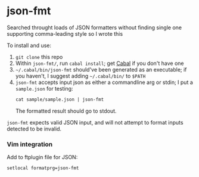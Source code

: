 # json-fmt

Searched throught loads of JSON formatters without finding single one supporting comma-leading style so I wrote this

To install and use:

1.  `git clone` this repo
2.  Within `json-fmt/`, run `cabal install`; get [Cabal](https://cabal.readthedocs.io/en/3.6/) if you don't have one
3.  `~/.cabal/bin/json-fmt` should've been generated as an executable; if you haven't, I suggest adding `~/.cabal/bin/` to `$PATH`
4.  `json-fmt` accepts input json as either a commandline arg or stdin; I put a `sample.json` for testing:
    ```txt
    cat sample/sample.json | json-fmt
    ```
    The formatted result should go to stdout.

`json-fmt` expects valid JSON input, and will not attempt to format inputs detected to be invalid.

### Vim integration

Add to ftplugin file for JSON:

```vim
setlocal formatprg=json-fmt
```
